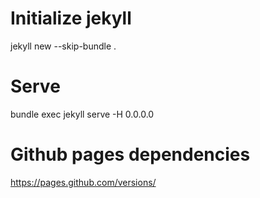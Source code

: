 # Initialize jekyll

jekyll new --skip-bundle .

# Serve

bundle exec jekyll serve -H 0.0.0.0

# Github pages dependencies

https://pages.github.com/versions/
